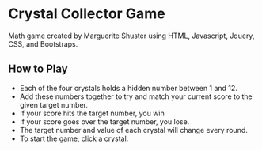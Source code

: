 # Crystal Collector Game
Math game created by Marguerite Shuster using HTML, Javascript, Jquery, CSS, and Bootstraps.
## How to Play
* Each of the four crystals holds a hidden number between 1 and 12.
* Add these numbers together to try and match your current score to the given target number.
* If your score hits the target number, you win
* If your score goes over the target number, you lose.
* The target number and value of each crystal will change every round.
* To start the game, click a crystal. 

